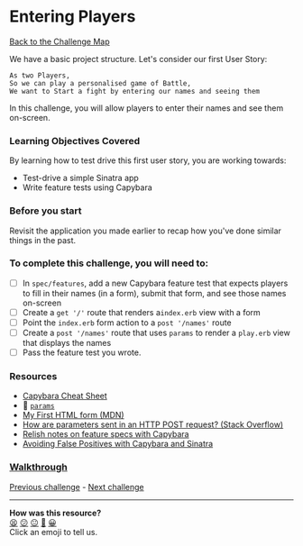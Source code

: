 # Entering Players

[Back to the Challenge Map](README.md)

We have a basic project structure. Let's consider our first User Story:

```
As two Players,
So we can play a personalised game of Battle,
We want to Start a fight by entering our names and seeing them
```

In this challenge, you will allow players to enter their names and see them on-screen.

### Learning Objectives Covered

By learning how to test drive this first user story, you are working towards:

* Test-drive a simple Sinatra app
* Write feature tests using Capybara

### Before you start

Revisit the application you made earlier to recap how you've done similar things in the past.

### To complete this challenge, you will need to:

- [ ] In `spec/features`, add a new Capybara feature test that expects players to fill in their names (in a form), submit that form, and see those names on-screen
- [ ] Create a `get '/'` route that renders a`index.erb` view with a form
- [ ] Point the `index.erb` form action to a `post '/names'` route
- [ ] Create a `post '/names'` route that uses `params` to render a `play.erb` view that displays the names
- [ ] Pass the feature test you wrote.

### Resources

- [Capybara Cheat Sheet](https://www.launchacademy.com/codecabulary/learn-test-driven-development/rspec/capybara-cheat-sheet)
- :pill: [`params`](../pills/params.md)
- [My First HTML form (MDN)](https://developer.mozilla.org/en-US/docs/Web/Guide/HTML/Forms/My_first_HTML_form)
- [How are parameters sent in an HTTP POST request? (Stack Overflow)](http://stackoverflow.com/questions/14551194/how-are-parameters-sent-in-an-http-post-request)
- [Relish notes on feature specs with Capybara](https://www.relishapp.com/rspec/rspec-rails/docs/feature-specs/feature-spec)
- [Avoiding False Positives with Capybara and Sinatra](https://blog.makersacademy.com/avoiding-false-positives-with-capybara-and-sinatra-1c827b221001)

### [Walkthrough](walkthroughs/entering_players.md)

[Previous challenge](getting_test_infrastructure_set_up.md) - [Next challenge](post_redirect_get_pattern.md)
<!-- BEGIN GENERATED SECTION DO NOT EDIT -->

---

**How was this resource?**  
[😫](https://airtable.com/shrUJ3t7KLMqVRFKR?prefill_Repository=makersacademy/course&prefill_File=apprenticeships_intro_to_the_web/entering_players.md&prefill_Sentiment=😫) [😕](https://airtable.com/shrUJ3t7KLMqVRFKR?prefill_Repository=makersacademy/course&prefill_File=apprenticeships_intro_to_the_web/entering_players.md&prefill_Sentiment=😕) [😐](https://airtable.com/shrUJ3t7KLMqVRFKR?prefill_Repository=makersacademy/course&prefill_File=apprenticeships_intro_to_the_web/entering_players.md&prefill_Sentiment=😐) [🙂](https://airtable.com/shrUJ3t7KLMqVRFKR?prefill_Repository=makersacademy/course&prefill_File=apprenticeships_intro_to_the_web/entering_players.md&prefill_Sentiment=🙂) [😀](https://airtable.com/shrUJ3t7KLMqVRFKR?prefill_Repository=makersacademy/course&prefill_File=apprenticeships_intro_to_the_web/entering_players.md&prefill_Sentiment=😀)  
Click an emoji to tell us.

<!-- END GENERATED SECTION DO NOT EDIT -->
